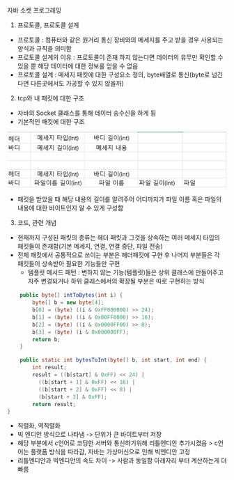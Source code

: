 자바 소켓 프로그래밍

1. 프로토콜, 프로토콜 설계
- 프로토콜 : 컴퓨터와 같은 원거리 통신 장비와의 메세지를 주고 받을 경우 사용되는 양식과 규칙을 의미함
- 프로토콜 설계의 이유 : 프로토콜이 존재 하지 않는다면 데이터의 유무만 확인할 수 있을 뿐 해당 데이터에 대한 정보를 얻을 수 없음
- 프로토콜 설계 : 메세지 패킷에 대한 구성요소 정의, byte배열로 통신(byte로 넘긴다면 다른곳에서도 가공할 수 있지 않을까)

2. tcp와 내 패킷에 대한 구조
- 자바의 Socket 클래스를 통해 데이터 송수신을 하게 됨 
- 기본적인 패킷에 대한 구조

 ![1.jpg](template/1.jpg)

- 패킷을 받았을 때 해당 내용의 길이를 알려주어 어디까지가 파일 이름 혹은 파일의 내용에 대한 바이트인지 알 수 있게 구성함


3. 코드, 관련 개념
- 현재까지 구성된 패킷의 종류는 헤더 패킷과 그것을 상속하는 여러 메세지 타입의 패킷들이 존재함(기본 메세지, 연결, 연결 중단, 파일 전송)
- 전체 패킷에서 공통적으로 쓰이는 부분은 헤더패킷에 구현 후 나머지 부분들은 각 패킷들이 상속받아 필요한 기능들만 구현
  * 템플릿 메서드 패턴 : 변하지 않는 기능(템플릿)들은 상위 클래스에 만들어주고 자주 변경되거나 하위 클래스에서의 확장될 부분은 따로 구현하는 방식


```java
    public byte[] intToBytes(int i) {
        byte[] b = new byte[4];
        b[0] = (byte) ((i & 0xFF000000) >> 24);
        b[1] = (byte) ((i & 0x00FF0000) >> 16);
        b[2] = (byte) ((i & 0x0000FF00) >> 8);
        b[3] = (byte) (i & 0x000000FF);
        return b;
    }
```


```java
    public static int bytesToInt(byte[] b, int start, int end) {
        int result;
        result = ((b[start] & 0xFF) << 24) |
          ((b[start + 1] & 0xFF) << 16) |
          ((b[start + 2] & 0xFF) << 8) |
          (b[start + 3] & 0xFF);
        return result;
}
```
- 직렬화, 역직렬화
- 빅 엔디안 방식으로 나타냄 -> 단위가 큰 바이트부터 저장
- 해당 부분에서 c언어로 코딩한 서버와 통신하기위해 리틀엔디안 추가시켰음 > c언어는 플랫폼 방식을 따라감, 자바는 가상머신으로 인해 빅엔디안 고정
- 리틀엔디안과 빅엔디안의 속도 차이 -> 사람과 동일함 아래자리 부터 계산하는게 더 빠름


